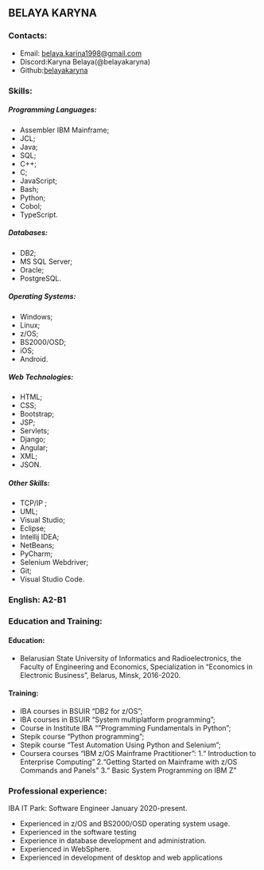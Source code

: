 ## BELAYA KARYNA

### Contacts:
* Email: belaya.karina1998@gmail.com
* Discord:Karyna Belaya(@belayakaryna)
* Github:[belayakaryna](https://github.com/belayakaryna)

### Skills:
##### Programming Languages:
* Assembler IBM Mainframe;
* JCL;
* Java;
* SQL;
* С++;
* C;
* JavaScript;
* Bash;
* Python;
* Cobol;
* TypeScript.

##### Databases:
* DB2;
* MS SQL Server;
* Oracle;
* PostgreSQL.

##### Operating Systems:
* Windows;
* Linux;
* z/OS;
* BS2000/OSD;
* iOS;
* Android.

##### Web Technologies:
* HTML;
* CSS;
* Bootstrap;
* JSP;
* Servlets;
* Django;
* Angular;
* XML; 
* JSON.

##### Other Skills:
* TCP/IP ;
* UML;
* Visual Studio;
* Eclipse;
* Intellij IDEA;
* NetBeans;
*  PyCharm;
*  Selenium Webdriver;
*  Git;
*  Visual Studio Code.
 

### English: A2-B1

### Education and Training:

#### Education:
* Belarusian State University of Informatics and Radioelectronics, the Faculty of Engineering and Economics, Specialization in “Economics in Electronic Business”, Belarus, Minsk, 2016-2020. 

#### Training:
* IBA courses in BSUIR “DB2 for z/OS”;
* IBA courses in BSUIR “System multiplatform programming”;
* Course in Institute IBA “”Programming Fundamentals in Python”;
* Stepik course “Python programming”;
* Stepik course “Test Automation Using Python and Selenium”;
* Coursera courses “IBM z/OS Mainframe Practitioner”:
 1.“ Introduction to Enterprise Computing”
 2.“Getting Started on Mainframe with z/OS Commands and Panels”
 3.“ Basic System Programming on IBM Z”
 
### Professional experience:

 IBA IT Park: Software Engineer
January 2020-present.
*	Experienced in z/OS and BS2000/OSD operating system usage.
*	Experienced in the software testing
*	Experience in database development and administration.
*	Experienced in WebSphere.
*	Experienced in development of desktop and web applications